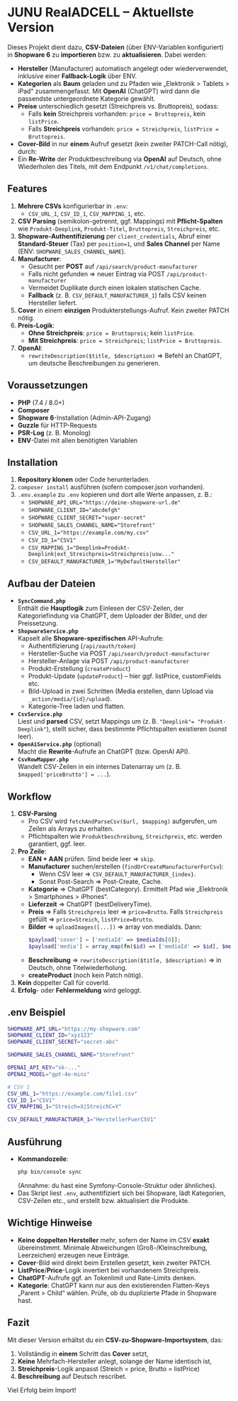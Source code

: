 # JUNU RealADCELL – Aktuellste Version

Dieses Projekt dient dazu, **CSV-Dateien** (über ENV-Variablen konfiguriert) in **Shopware 6** zu **importieren** bzw. zu **aktualisieren**. Dabei werden:

- **Hersteller** (Manufacturer) automatisch angelegt oder wiederverwendet, inklusive einer **Fallback-Logik** über ENV.  
- **Kategorien** als **Baum** geladen und zu Pfaden wie „Elektronik > Tablets > iPad“ zusammengefasst. Mit **OpenAI** (ChatGPT) wird dann die passendste untergeordnete Kategorie gewählt.  
- **Preise** unterschiedlich gesetzt (Streichpreis vs. Bruttopreis), sodass:
  - Falls **kein** Streichpreis vorhanden: `price = Bruttopreis`, kein `listPrice`.  
  - Falls **Streichpreis** vorhanden: `price = Streichpreis`, `listPrice = Bruttopreis`.  
- **Cover-Bild** in nur **einem** Aufruf gesetzt (kein zweiter PATCH-Call nötig), durch:
- Ein **Re-Write** der Produktbeschreibung via **OpenAI** auf Deutsch, ohne Wiederholen des Titels, mit dem Endpunkt `/v1/chat/completions`.

## Features

1. **Mehrere CSVs** konfigurierbar in `.env`:
   - `CSV_URL_1`, `CSV_ID_1`, `CSV_MAPPING_1`, etc.  
2. **CSV Parsing** (semikolon-getrennt, ggf. Mappings) mit **Pflicht-Spalten** wie `Produkt-Deeplink`, `Produkt-Titel`, `Bruttopreis`, `Streichpreis`, etc.  
3. **Shopware-Authentifizierung** per `client_credentials`, Abruf einer **Standard-Steuer** (Tax) per `position=1`, und **Sales Channel** per Name (ENV: `SHOPWARE_SALES_CHANNEL_NAME`).  
4. **Manufacturer**:
   - Gesucht per **POST** auf `/api/search/product-manufacturer`  
   - Falls nicht gefunden => neuer Eintrag via POST `/api/product-manufacturer`  
   - Vermeidet Duplikate durch einen lokalen statischen Cache.  
   - **Fallback** (z. B. `CSV_DEFAULT_MANUFACTURER_1`) falls CSV keinen Hersteller liefert.  
5. **Cover** in einem **einzigen** Produkterstellungs-Aufruf. Kein zweiter PATCH nötig.  
6. **Preis-Logik**:
   - **Ohne Streichpreis**: `price = Bruttopreis`; kein `listPrice`.
   - **Mit Streichpreis**: `price = Streichpreis`; `listPrice = Bruttopreis`.  
7. **OpenAI**:
   - `rewriteDescription($title, $description)` => Befehl an ChatGPT, um deutsche Beschreibungen zu generieren.

## Voraussetzungen

- **PHP** (7.4 / 8.0+)  
- **Composer**  
- **Shopware 6**-Installation (Admin-API-Zugang)  
- **Guzzle** für HTTP-Requests  
- **PSR-Log** (z. B. Monolog)  
- **ENV**-Datei mit allen benötigten Variablen

## Installation

1. **Repository klonen** oder Code herunterladen.  
2. `composer install` ausführen (sofern composer.json vorhanden).  
3. `.env.example` zu `.env` kopieren und dort alle Werte anpassen, z. B.:
   - `SHOPWARE_API_URL="https://deine-shopware-url.de"`
   - `SHOPWARE_CLIENT_ID="abcdefgh"`
   - `SHOPWARE_CLIENT_SECRET="super-secret"`
   - `SHOPWARE_SALES_CHANNEL_NAME="Storefront"`
   - `CSV_URL_1="https://example.com/my.csv"`
   - `CSV_ID_1="CSV1"`
   - `CSV_MAPPING_1="Deeplink=Produkt-Deeplink|ext_Streichpreis=Streichpreis|usw..."`
   - `CSV_DEFAULT_MANUFACTURER_1="MyDefaultHersteller"`

## Aufbau der Dateien

- **`SyncCommand.php`**  
  Enthält die **Hauptlogik** zum Einlesen der CSV-Zeilen, der Kategoriefindung via ChatGPT, dem Uploader der Bilder, und der Preissetzung.  
- **`ShopwareService.php`**  
  Kapselt alle **Shopware-spezifischen** API-Aufrufe:  
  - Authentifizierung (`/api/oauth/token`)  
  - Hersteller-Suche via POST `/api/search/product-manufacturer`  
  - Hersteller-Anlage via POST `/api/product-manufacturer`  
  - Produkt-Erstellung (`createProduct`)  
  - Produkt-Update (`updateProduct`) – hier ggf. listPrice, customFields etc.  
  - Bild-Upload in zwei Schritten (Media erstellen, dann Upload via `_action/media/{id}/upload`).  
  - Kategorie-Tree laden und flatten.  
- **`CsvService.php`**  
  Liest und **parsed** CSV, setzt Mappings um (z. B. `"Deeplink"= "Produkt-Deeplink"`), stellt sicher, dass bestimmte Pflichtspalten existieren (sonst leer).  
- **`OpenAiService.php`** (optional)  
  Macht die **Rewrite**-Aufrufe an ChatGPT (bzw. OpenAI API).  
- **`CsvRowMapper.php`**  
  Wandelt CSV-Zeilen in ein internes Datenarray um (z. B. `$mapped['priceBrutto'] = ...`).

## Workflow

1. **CSV-Parsing**  
   - Pro CSV wird `fetchAndParseCsv($url, $mapping)` aufgerufen, um Zeilen als Arrays zu erhalten.  
   - Pflichtspalten wie `Produktbeschreibung`, `Streichpreis`, etc. werden garantiert, ggf. leer.  
2. **Pro Zeile**:
   - **EAN + AAN** prüfen. Sind beide leer => `skip`.  
   - **Manufacturer** suchen/erstellen (`findOrCreateManufacturerForCsv`):
     - Wenn CSV leer => `CSV_DEFAULT_MANUFACTURER_{index}`.  
     - Sonst Post-Search => Post-Create, Cache.  
   - **Kategorie** => ChatGPT (bestCategory). Ermittelt Pfad wie „Elektronik > Smartphones > iPhones“.  
   - **Lieferzeit** => ChatGPT (bestDeliveryTime).  
   - **Preis** => Falls `Streichpreis` leer => `price=Brutto`. Falls `Streichpreis` gefüllt => `price=Streich`, `listPrice=Brutto`.  
   - **Bilder** => `uploadImages([...])` => array von mediaIds. Dann:
     ```php
     $payload['cover'] = ['mediaId' => $mediaIds[0]];
     $payload['media'] = array_map(fn($id) => ['mediaId' => $id], $mediaIds);
     ```
   - **Beschreibung** => `rewriteDescription($title, $description)` => in Deutsch, ohne Titelwiederholung.  
   - **createProduct** (noch kein Patch nötig).  
3. **Kein** doppelter Call für coverId.  
4. **Erfolg**- oder **Fehlermeldung** wird geloggt.

## .env Beispiel

```bash
SHOPWARE_API_URL="https://my-shopware.com"
SHOPWARE_CLIENT_ID="xyz123"
SHOPWARE_CLIENT_SECRET="secret-abc"

SHOPWARE_SALES_CHANNEL_NAME="Storefront"

OPENAI_API_KEY="sk-..."
OPENAI_MODEL="gpt-4o-mini"

# CSV 1
CSV_URL_1="https://example.com/file1.csv"
CSV_ID_1="CSV1"
CSV_MAPPING_1="Streich=X|StreichC=Y"

CSV_DEFAULT_MANUFACTURER_1="HerstellerFuerCSV1"
```

## Ausführung

- **Kommandozeile**:  
  ```bash
  php bin/console sync
  ```
  (Annahme: du hast eine Symfony-Console-Struktur oder ähnliches).  
- Das Skript liest `.env`, authentifiziert sich bei Shopware, lädt Kategorien, CSV-Zeilen etc., und erstellt bzw. aktualisiert die Produkte.

## Wichtige Hinweise

- **Keine doppelten Hersteller** mehr, sofern der Name im CSV **exakt** übereinstimmt. Minimale Abweichungen (Groß-/Kleinschreibung, Leerzeichen) erzeugen neue Einträge.  
- **Cover**-Bild wird direkt beim Erstellen gesetzt, kein zweiter PATCH.  
- **ListPrice**/**Price**-Logik invertiert bei vorhandenem Streichpreis.  
- **ChatGPT**-Aufrufe ggf. an Tokenlimit und Rate-Limits denken.  
- **Kategorie**: ChatGPT kann nur aus den existierenden Flatten-Keys „Parent > Child“ wählen. Prüfe, ob du duplizierte Pfade in Shopware hast.  

## Fazit

Mit dieser Version erhältst du ein **CSV-zu-Shopware-Importsystem**, das:

1. Vollständig in **einem** Schritt das **Cover** setzt,  
2. **Keine** Mehrfach-Hersteller anlegt, solange der Name identisch ist,  
3. **Streichpreis**-Logik anpasst (Streich = price, Brutto = listPrice)  
4. **Beschreibung** auf Deutsch rescribet.

Viel Erfolg beim Import!  
